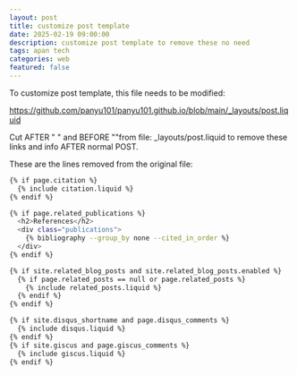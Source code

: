 ```yaml
---
layout: post
title: customize post template
date: 2025-02-19 09:00:00
description: customize post template to remove these no need
tags: apan tech
categories: web
featured: false
---
```


To customize post template, this file needs to be modified:

https://github.com/panyu101/panyu101.github.io/blob/main/_layouts/post.liquid

Cut AFTER "  </article>" and BEFORE "</div>"from file: _layouts/post.liquid to remove these links and info AFTER normal POST.

These are the lines removed from the original file:

```bash
{% if page.citation %}
  {% include citation.liquid %}
{% endif %}

{% if page.related_publications %}
  <h2>References</h2>
  <div class="publications">
    {% bibliography --group_by none --cited_in_order %}
  </div>
{% endif %}

{% if site.related_blog_posts and site.related_blog_posts.enabled %}
  {% if page.related_posts == null or page.related_posts %}
    {% include related_posts.liquid %}
  {% endif %}
{% endif %}

{% if site.disqus_shortname and page.disqus_comments %}
  {% include disqus.liquid %}
{% endif %}
{% if site.giscus and page.giscus_comments %}
  {% include giscus.liquid %}
{% endif %}
```
